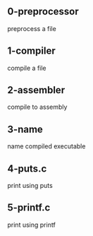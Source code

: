## 0-preprocessor

preprocess a file

## 1-compiler

compile a file

## 2-assembler

compile to assembly

## 3-name

name compiled executable

## 4-puts.c

print using puts

## 5-printf.c

print using printf
